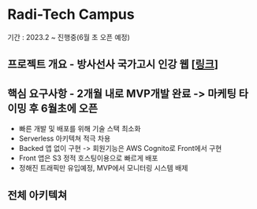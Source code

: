 # Radi-Tech Campus

기간 : 2023.2 ~ 진행중(6월 초 오픈 예정)

## 프로젝트 개요 - 방사선사 국가고시 인강 웹 [[링크](https://raditech-campus.com/)]

## 핵심 요구사항 - 2개월 내로 MVP개발 완료 -> 마케팅 타이밍 후 6월초에 오픈
- 빠른 개발 및 배포를 위해 기술 스택 최소화
- Serverless 아키텍쳐 적극 차용
- Backed 앱 없이 구현 -> 회원기능은 AWS Cognito로 Front에서 구현
- Front 앱은 S3 정적 호스팅이용으로 빠르게 배포
- 정해진 트래픽만 유입예정, MVP에서 모니터링 시스템 배제


## 전체 아키텍쳐
